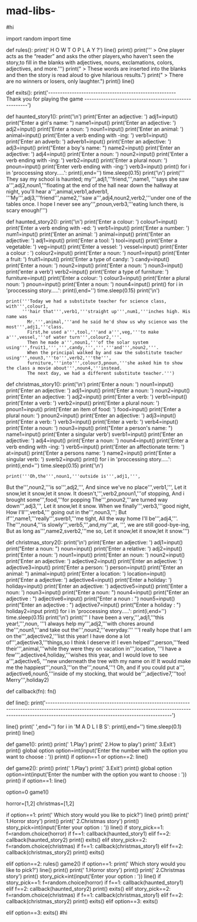 # mad-libs-
#hi

import random
import time

def rules():
    print('                                                                                                 H O W    T O    P L A Y  ?')
    line()
    print()
    print('''                                       > One player acts as the “reader” and asks the other players,who haven't seen the story,to fill in the blanks with
                                                                       adjectives, nouns, exclamations, colors, adjectives, and more.''')
    print("                                             > These words are inserted into the blanks and then the story is read aloud to give hilarious results.")
    print("                                                                                > There are no winners or losers, only laughter.")
    print()
    line()
    
def exits():
    print('------------------------------------------------------                                 Thank you for playing the game                                 ------------------------------------------------------')


def haunted_story1():
    print('\n')
    print('Enter an adjective: ')
    adj1=input()
    print("Enter a girl's name: ")
    name1=input()
    print('Enter an adjective: ')
    adj2=input()
    print('Enter a noun: ')
    noun1=input()
    print('Enter an animal: ')
    animal=input()
    print('Enter a verb ending with -ing: ')
    verb1=input()
    print('Enter an adverb: ')
    adverb1=input()
    print('Enter an adjective: ')
    adj3=input()
    print("Enter a boy's name: ")
    name2=input()
    print('Enter an adjective: ')
    adj4=input()
    print('Enter a noun: ')
    noun2=input()
    print('Enter a verb ending with -ing: ')
    verb2=input()
    print('Enter a plural noun: ')
    pnoun=input()
    print('Enter verb ending with -ing:')
    verb3=input()
    print()
    for i in 'proccessing story.....':
        print(i,end='')
        time.sleep(0.15)
    print('\n')
    print('''             They say my school is haunted; my''',adj1,'''friend,''',name1,
            '''says she saw a''',adj2,noun1,'''floating at the end of the hall
              near down the hallway at night, you'll hear a''',animal,verb1,adverb1,
            '''My''',adj3,'''friend''',name2,'''saw a''',adj4,noun2,verb2,'''under one of
            the tables once. I hope I never see any''',pnoun,verb3,'''eating lunch there, is scary enough!''')
    

def haunted_story2():
    print('\n')
    print('Enter a colour: ')
    colour1=input()
    print('Enter a verb ending with -ed: ')
    verb1=input()
    print('Enter a number: ')
    num1=input()
    print('Enter an animal: ')
    animal=input()
    print('Enter an adjective: ')
    adj1=input()
    print('Enter a tool: ')
    tool=input()
    print('Enter a vegetable: ')
    veg=input()
    print('Enter a vessel: ')
    vessel=input()
    print('Enter a colour : ')
    colour2=input()
    print('Enter a noun: ')
    noun1=input()
    print('Enter a fruit: ')
    fruit1=input()
    print('Enter a type of candy: ')
    candy=input()
    print('Enter a noun: ')
    noun2=input()
    print('Enter a noun: ')
    noun3=input()
    print('enter a verb')
    verb2=input()
    print('Enter a type of furniture: ')
    furniture=input()
    print('Enter a colour: ')
    colour3=input()
    print('Enter a plural noun: ')
    pnoun=input()
    print('Enter a noun: ')
    noun4=input()
    print()
    for i in 'proccessing story.....':
        print(i,end='')
        time.sleep(0.15)
    print('\n')
    
    print('''Today we had a substitute teacher for science class, with''',colour1,
          '''hair that''',verb1,'''straight up''',num1,'''inches high. His name was
            Mr.''',animal,'''and he said he'd show us why science was the most''',adj1,'''class.
            First,he used a''',tool,'''and a''',veg,'''to make a''',vessel,'''of water turn''',colour2,'''.
            Then he made a''',noun1,'''of the solar system using''',fruit1,''',''',candy,''',''','''and''',noun2,'''.
            When the principal walked by and saw the substitute teacher using''',noun3,'''to''',verb2,'''the''',
            furniture,'''into''',colour3,pnoun,'''she asked him to show the class a movie about''',noun4,'''instead.
            The next day, we had a different substitute teacher.''')


def christmas_story1():
    print('\n')
    print('Enter a noun: ')
    noun1=input()
    print('Enter an adjective: ')
    adj1=input()
    print('Enter a noun: ')
    noun2=input()
    print('Enter an adjective: ')
    adj2=input()
    print('Enter a verb: ')
    verb1=input()
    print('Enter a verb: ')
    verb2=input()
    print('Enter a plural noun: ')
    pnoun1=input()
    print('Enter an item of food: ')
    food=input()
    print('Enter a plural noun: ')
    pnoun2=input()
    print('Enter an adjective: ')
    adj3=input()
    print('Enter a verb: ')
    verb3=input()
    print('Enter a verb: ')
    verb4=input()
    print('Enter a noun: ')
    noun3=input()
    print("Enter a person's name: ")
    name1=input()
    print('Enter a singular verb')
    sverb1=input()
    print('Enter an adjective: ')
    adj4=input()
    print('Enter a noun: ')
    noun4=input()
    print('Enter a verb ending with -ing: ')
    verb5=input()
    print('Enter an affectionate term: ')
    at=input()
    print('Enter a persons name: ')
    name2=input()
    print('Enter a singular verb: ')
    sverb2=input()
    print()
    for i in 'proccessing story.....':
        print(i,end='')
        time.sleep(0.15)
    print('\n')
    
    print('''Oh,the''',noun1,'''outside is''',adj1,''',
But the''',noun2,'''is so''',adj2,''',
And since we've no place''',verb1,''',
Let it snow,let it snow,let it snow.
It doesn't,''',verb2,pnoun1,'''of stopping,
And i brought some''',food,'''for popping 
The''',pnoun2,'''are turned way down''',adj3,''',
Let it snow,let it snow.
When we finally''',verb3,'''good night,
How I'll''',verb4,''' going out in the''',noun3,''';
But if''',name1,'''really''',sverb1,'''me tight,
All the way home I'll be''',adj4,'''.
The''',noun4,'''is slowly''',verb5,''',and,my''',at,
''', we are still good-bye-ing,
But as long as''',name2,sverb2,'''me so,
Let it snow,let it snow,let it snow.''')

def christmas_story2():
    print('\n')
    print('Enter an adjective: ')
    adj1=input()
    print("Enter a noun: ")
    noun=input()
    print('Enter a relative: ')
    adj2=input()
    print('Enter a noun: ')
    noun1=input()
    print('Enter an noun: ')
    noun2=input()
    print('Enter an adjective: ')
    adjective2=input()
    print('Enter an adjective: ')                                   
    adjective3=input()
    print('Enter a person: ')
    person=input()
    print("Enter an animal: ")
    animal=input()
    print('Enter a location: ')
    location=input()
    print('Enter a adjective: ')
    adjective4=input()
    print('Enter a holiday: ')
    holiday=input()
    print('Enter an adjective: ')
    adjective5=input()
    print('Enter a noun: ')
    noun3=input()
    print("Enter a noun: ")
    noun4=input()
    print("Enter an adjective : ")
    adjective6=input()
    print("Enter a noun : ")
    noun5=input()
    print("Enter an adjective : ")
    adjective7=input()
    print("Enter a holiday : ")
    holiday2=input
    print()
    for i in 'proccessing story.....':
        print(i,end='')
        time.sleep(0.15)
    print('\n')
    print('''             I have been a very,''',adj1,'''this year!,''',noun,
            '''I always help my''',adj2,'''with chores around the''',noun1,'''and take out the''',noun2,'''everyday.'''
            '''I really hope that I am on the''',adjective2,'''list this year! I have done a lot of''',adjective3,'''things,so I think I deserve it! I even
            helped''',person,'''feed their''',animal,'''while they were they on vacation in''',location,
            '''I have a few''',adjective4,holiday,'''wishes this year, and I would love to see a''',adjective5,
          '''new underneath the tree with my name on it! It would make me the happiest''',noun3,'''on the''',noun4,'''! Oh, and if you could put a''',
          adjective6,noun5,'''inside of my stocking, that would be''',adjective7,'''too! Merry''',holiday2)

def callback(fn):
    fn()

def line():
    print('-----------------------------------------------------------------------------------------------------------------------------------------------------------------------------------------------------------------')


line()
print('                                                                                                     ',end='')
for i in 'M  A  D  L  I  B  S':
    print(i,end='')
    time.sleep(0.1) 
print()
line()


def game1():
    print()
    print('                                                                                                             1.Play')
    print('                                                                                                        2.How to play')
    print('                                                                                                             3.Exit')
    print()
    global option
    option=int(input('Enter the number with the option you want to choose : '))
    print()
    if option==1 or option==2:
        line()

def game2():
    print()
    print('                                                                                                             1.Play')
    print('                                                                                                             3.Exit')
    print()
    global option
    option=int(input('Enter the number with the option you want to choose : '))
    print()
    if option==1:
        line()

    
option=0
game1()

horror=[1,2]
christmas=[1,2]

if option==1:
    print('                                                                                         Which story would you like to pick?')
    line()
    print()
    print('                                                                                                       1.Horror story')
    print()
    print('                                                                                                    2.Christmas story')
    print()
    story_pick=int(input('Enter your option : '))
    line()
    if story_pick==1:
        f=random.choice(horror)
        if f==1:
            callback(haunted_story1)
        elif f==2:
            callback(haunted_story2)
        print()
        exits()
    elif story_pick==2:
        f=random.choice(christmas)
        if f==1:
            callback(christmas_story1)
        elif f==2:
            callback(christmas_story2)
        print()
        exits()

elif option==2:
    rules()
    game2()
    if option==1:
        print('                                                                                         Which story would you like to pick?')
        line()
        print()
        print('                                                                                                       1.Horror story')
        print()
        print('                                                                                                    2.Christmas story')
        print()
        story_pick=int(input('Enter your option : '))
        line()
        if story_pick==1:
            f=random.choice(horror)
            if f==1:
                callback(haunted_story1)
            elif f==2:
                callback(haunted_story2)
            print()
            exits()
        elif story_pick==2:
            f=random.choice(christmas)
            if f==1:
                callback(christmas_story1)
            elif f==2:
                callback(christmas_story2)
            print()
            exits()
    elif option==3:
        exits()
        
elif option==3:
    exits() #hi
